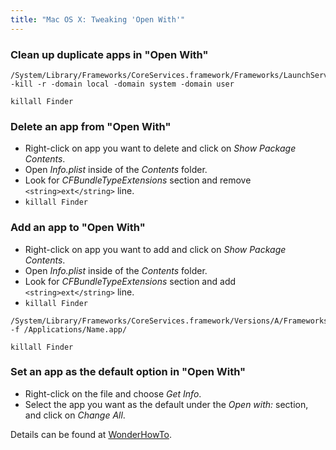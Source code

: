 ```yaml
---
title: "Mac OS X: Tweaking 'Open With'"
---
```


### Clean up duplicate apps in "Open With"

    /System/Library/Frameworks/CoreServices.framework/Frameworks/LaunchServices.framework/Support/lsregister -kill -r -domain local -domain system -domain user

    killall Finder

### Delete an app from "Open With"

* Right-click on app you want to delete and click on *Show Package Contents*.
* Open *Info.plist* inside of the *Contents* folder.
* Look for *CFBundleTypeExtensions* section and remove `<string>ext</string>` line.
* `killall Finder`

### Add an app to "Open With"

* Right-click on app you want to add and click on *Show Package Contents*.
* Open *Info.plist* inside of the *Contents* folder.
* Look for *CFBundleTypeExtensions* section and add `<string>ext</string>` line.
* `killall Finder`

<pre><code>/System/Library/Frameworks/CoreServices.framework/Versions/A/Frameworks/LaunchServices.framework/Versions/A/Support/lsregister -f /Applications/Name.app/

killall Finder
</code></pre>


### Set an app as the default option in "Open With"

* Right-click on the file and choose *Get Info*.
* Select the app you want as the default under the *Open with:* section, and click on *Change All*.

Details can be found at [WonderHowTo](http://mac-how-to.wonderhowto.com/how-to/remove-duplicates-customize-open-with-menu-mac-os-x-0157100/).
